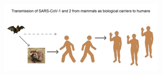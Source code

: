 ![SARS-CoV-1 and 2 - Mammals as Carriers](https://raw.githubusercontent.com/codebyhasan/corona-virus/main/SARS-CoV-1_and_2_-_mammals_as_carriers.png)
